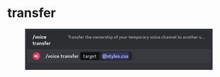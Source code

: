 # transfer

<figure><img src="../../.gitbook/assets/image (40).png" alt=""><figcaption></figcaption></figure>
